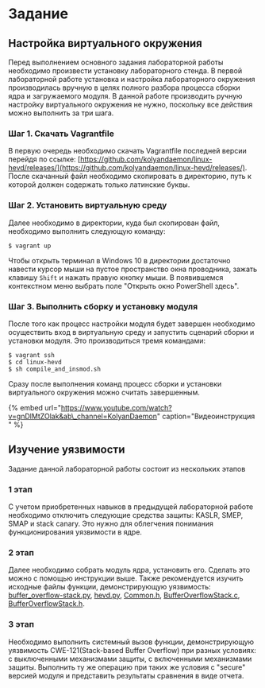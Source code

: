 # Задание

## Настройка виртуального окружения

Перед выполнением основного задания лабораторной работы необходимо произвести установку лабораторного стенда.  В первой лабораторной работе установка и настройка лабораторного окружения производилась вручную в целях полного разбора процесса сборки ядра и загружаемого модуля. В данной работе производить ручную настройку виртуального окружения не нужно, поскольку все действия можно выполнить за три шага. 

### Шаг 1. Скачать Vagrantfile

В первую очередь необходимо скачать Vagrantfile последней версии перейдя по ссылке: [https://github.com/kolyandaemon/linux-hevd/releases/](https://github.com/kolyandaemon/linux-hevd/releases/). После скачанный файл необходимо скопировать в директорию, путь к которой должен содержать только латинские буквы. 

### Шаг 2. Установить виртуальную среду 

Далее необходимо в  директории, куда был скопирован файл, необходимо выполнить следующую команду: 

```text
$ vagrant up
```

Чтобы открыть терминал в Windows 10 в директории достаточно навести курсор мыши на пустое пространство окна проводника, зажать клавишу `Shift`  и нажать правую кнопку мыши. В появившемся контекстном меню выбрать поле "Открыть окно PowerShell здесь".

### Шаг 3. Выполнить сборку и установку модуля

После того как процесс настройки модуля будет завершен необходимо осуществить вход в виртуальную среду и запустить сценарий сборки и установки модуля. Это производиться тремя командами: 

```text
$ vagrant ssh
$ cd linux-hevd
$ sh compile_and_insmod.sh
```

Сразу после выполнения команд процесс сборки и установки виртуального окружения можно считать завершенным.

{% embed url="https://www.youtube.com/watch?v=gnDlMtZOlak&ab\_channel=KolyanDaemon" caption="Видеоинструкция " %}

## Изучение уязвимости 

Задание данной лабораторной работы состоит из нескольких этапов

### 1 этап 

С учетом приобретенных навыков в предыдущей лабораторной работе необходимо отключить следующие средства защиты: KASLR, SMEP, SMAP и stack canary. Это нужно для облегчения понимания функционирования уязвимости в ядре. 

### 2 этап

Далее необходимо собрать модуль ядра, установить его. Сделать это можно с помощью инструкции выше.  Также рекомендуется изучить исходные файлы функции, демонстрирующую уязвимость: [buffer\_overflow-stack.py](https://github.com/kolyandaemon/linux-hevd/blob/master/exploit/buffer_overflow-stack.py),  [hevd.py](https://github.com/kolyandaemon/linux-hevd/blob/master/exploit/hevd.py),  [Common.h](https://github.com/kolyandaemon/linux-hevd/blob/master/sources/HEVD/Linux/Common.h),  [BufferOverflowStack.c](https://github.com/kolyandaemon/linux-hevd/blob/master/sources/HEVD/Linux/BufferOverflowStack.c),  [BufferOverflowStack.h](https://github.com/kolyandaemon/linux-hevd/blob/master/sources/HEVD/Linux/BufferOverflowStack.h).

### 3 этап 

Необходимо выполнить системный вызов функции, демонстрирующую уязвимость CWE-121\(Stack-based Buffer Overflow\) при разных условиях: с выключенными механизмами защиты, с включенными механизмами защиты. Выполнить ту же операцию при таких же условия с "secure" версией модуля и представить результаты сравнения в виде отчета.

